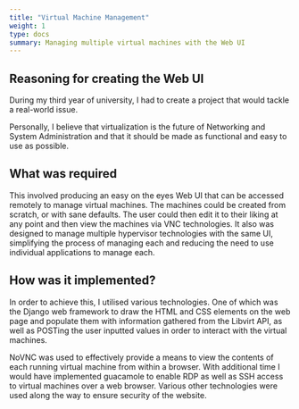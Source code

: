 ```yaml
---
title: "Virtual Machine Management"
weight: 1
type: docs
summary: Managing multiple virtual machines with the Web UI
---
```


## Reasoning for creating the Web UI
During my third year of university, I had to create a project that would tackle a real-world issue.

Personally, I believe that virtualization is the future of Networking and System Administration and that it should be made as functional and easy to use as possible.

## What was required

This involved producing an easy on the eyes Web UI that can be accessed remotely to manage virtual machines. The machines could be created from scratch, or with sane defaults. The user could then edit it to their liking at any point and then view the machines via VNC technologies. It also was designed to manage multiple hypervisor technologies with the same UI, simplifying the process of managing each and reducing the need to use individual applications to manage each.

## How was it implemented?

In order to achieve this, I utilised various technologies. One of which was the Django web framework to draw the HTML and CSS elements on the web page and populate them with information gathered from the Libvirt API, as well as POSTing the user inputted values in order to interact with the virtual machines. 

NoVNC was used to effectively provide a means to view the contents of each running virtual machine from within a browser. With additional time I would have implemented guacamole to enable RDP as well as SSH access to virtual machines over a web browser. Various other technologies were used along the way to ensure security of the website.
